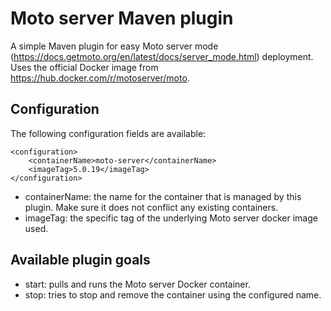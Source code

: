 # Moto server Maven plugin

A simple Maven plugin for easy Moto server mode (https://docs.getmoto.org/en/latest/docs/server_mode.html) deployment. Uses the official Docker image from https://hub.docker.com/r/motoserver/moto.

## Configuration
The following configuration fields are available:
```
<configuration>
    <containerName>moto-server</containerName>
    <imageTag>5.0.19</imageTag>
</configuration>
```
- containerName: the name for the container that is managed by this plugin. Make sure it does not conflict any existing containers.
- imageTag: the specific tag of the underlying Moto server docker image used.

## Available plugin goals
- start: pulls and runs the Moto server Docker container.
- stop: tries to stop and remove the container using the configured name.
